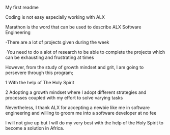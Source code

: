 My first readme


Coding is not easy especially working with ALX

Marathon is the word that can be used to describe ALX Software Engineering

-There are a lot of projects given during the week

-You need to do a alot of research to be able to complete the projects which can be exhausting and frustrating at times

However, from the study of growth mindset and grit, I am going to persevere through this program;

1 With the help of The Holy Spirit

2 Adopting a growth mindset where I adopt different strategies and processes coupled with my effort to solve varying tasks

Nevertheless, I thank ALX for accepting a newbie like me in software engineering and willing to groom me into a software developer at no fee

I will not give up but I will do my very best with the help of the Holy Spirit to become a solution in Africa.
